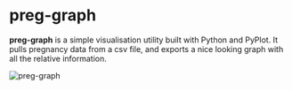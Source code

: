 # preg-graph

**preg-graph** is a simple visualisation utility built with Python and PyPlot. 
It pulls pregnancy data from a csv file, and exports a nice looking graph with all the relative information. 

![preg-graph](https://github.com/user-attachments/assets/377d5826-9706-4232-8eb8-ad64e1c4a954)
